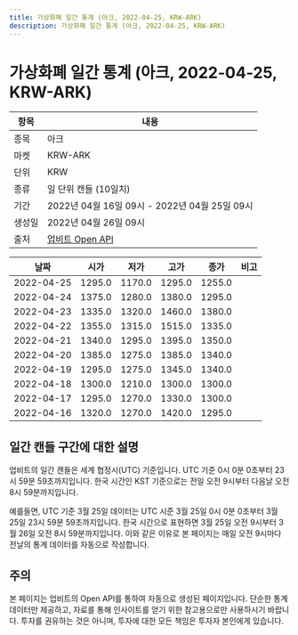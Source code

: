```yaml
---
title: 가상화폐 일간 통계 (아크, 2022-04-25, KRW-ARK)
description: 가상화폐 일간 통계 (아크, 2022-04-25, KRW-ARK)
---
```



가상화폐 일간 통계 (아크, 2022-04-25, KRW-ARK)
===

|항목|내용|
|--|--|
|종목|아크|
|마켓|KRW-ARK|
|단위|KRW|
|종류|일 단위 캔들 (10일치)|
|기간|2022년 04월 16일 09시 - 2022년 04월 25일 09시|
|생성일|2022년 04월 26일 09시|
|출처|[업비트 Open API](https://docs.upbit.com)|


|날짜|시가|저가|고가|종가|비고|
|--|--|--|--|--|--|
|2022-04-25|1295.0|1170.0|1295.0|1255.0|    |
|2022-04-24|1375.0|1280.0|1380.0|1295.0|    |
|2022-04-23|1335.0|1320.0|1460.0|1380.0|    |
|2022-04-22|1355.0|1315.0|1515.0|1335.0|    |
|2022-04-21|1340.0|1295.0|1395.0|1350.0|    |
|2022-04-20|1385.0|1275.0|1385.0|1340.0|    |
|2022-04-19|1295.0|1275.0|1345.0|1340.0|    |
|2022-04-18|1300.0|1210.0|1300.0|1300.0|    |
|2022-04-17|1295.0|1270.0|1330.0|1300.0|    |
|2022-04-16|1320.0|1270.0|1420.0|1295.0|    |


일간 캔들 구간에 대한 설명
---


업비트의 일간 캔들은 세계 협정시(UTC) 기준입니다. 
UTC 기준 0시 0분 0초부터 23시 59분 59초까지입니다. 
한국 시간인 KST 기준으로는 전일 오전 9시부터 다음날 오전 8시 59분까지입니다. 


예를들면, UTC 기준 3월 25일 데이터는 UTC 시준 3월 25일 0시 0분 0초부터 3월 25일 23시 59분 59초까지입니다. 
한국 시간으로 표현하면 3월 25일 오전 9시부터 3월 26일 오전 8시 59분까지입니다. 
이와 같은 이유로 본 페이지는 매일 오전 9시마다 전날의 통계 데이터를 자동으로 작성합니다. 


주의
---


본 페이지는 업비트의 Open API를 통하여 자동으로 생성된 페이지입니다. 
단순한 통계 데이터만 제공하고, 자료를 통해 인사이트를 얻기 위한 참고용으로만 사용하시기 바랍니다. 
투자를 권유하는 것은 아니며, 투자에 대한 모든 책임은 투자자 본인에게 있습니다. 
